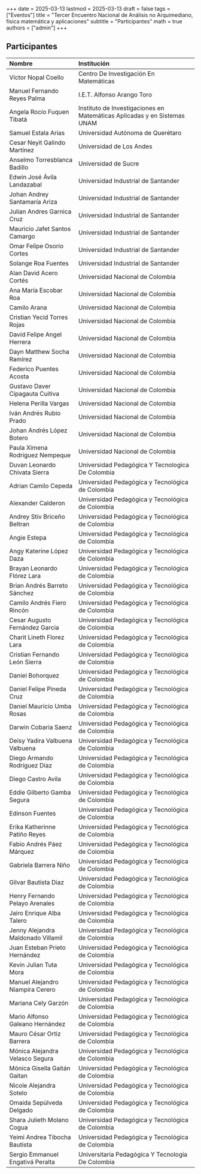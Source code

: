 +++
date      = 2025-03-13
lastmod   = 2025-03-13
draft     = false
tags      = ["Eventos"]
title     = "Tercer Encuentro Nacional de Análisis no Arquimediano, física matemática y aplicaciones"
subtitle  = "Participantes"
math      = true
authors   = ["admin"]
+++

## Participantes

|Nombre                             |Institución                                                              |
|:----------------------------------|:------------------------------------------------------------------------|
|Víctor Nopal Coello                |Centro De Investigación En Matemáticas                                   |
|Manuel Fernando Reyes Palma        |I.E.T. Alfonso Arango Toro                                               |
|Angela Rocío Fuquen Tibatá         |Instituto de Investigaciones en Matemáticas Aplicadas y en Sistemas UNAM |
|Samuel Estala Arias                |Universidad Autónoma de Querétaro                                        |
|Cesar Neyit Galindo Martínez       |Universidad de Los Andes                                                 |
|Anselmo Torresblanca Badillo       |Universidad de Sucre                                                     |
|Edwin José Ávila Landazabal        |Universidad Industrial de Santander                                      |
|Johan Andrey Santamaría Ariza      |Universidad Industrial de Santander                                      |
|Julian Andres Garnica Cruz         |Universidad Industrial de Santander                                      |
|Mauricio Jafet Santos Camargo      |Universidad Industrial de Santander                                      |
|Omar Felipe Osorio Cortes          |Universidad Industrial de Santander                                      |
|Solange Roa Fuentes                |Universidad Industrial de Santander                                      |
|Alan David Acero Cortés            |Universidad Nacional de Colombia                                         |
|Ana María Escobar Roa              |Universidad Nacional de Colombia                                         |
|Camilo Arana                       |Universidad Nacional de Colombia                                         |
|Cristian Yecid Torres Rojas        |Universidad Nacional de Colombia                                         |
|David Felipe Angel Herrera         |Universidad Nacional de Colombia                                         |
|Dayn Matthew Socha Ramírez         |Universidad Nacional de Colombia                                         |
|Federico Puentes Acosta            |Universidad Nacional de Colombia                                         |
|Gustavo Daver Cipagauta Cuitiva    |Universidad Nacional de Colombia                                         |
|Helena Perilla Vargas              |Universidad Nacional de Colombia                                         |
|Iván Andrés Rubio Prado            |Universidad Nacional de Colombia                                         |
|Johan Andrés López Botero          |Universidad Nacional de Colombia                                         |
|Paula Ximena Rodriguez Nempeque    |Universidad Nacional de Colombia                                         |
|Duvan Leonardo Chivata Sierra      |Universidad Pedagógica Y Tecnologica De Colombia                         |
|Adrian Camilo Cepeda               |Universidad Pedagógica y Tecnológica de Colombia                         |
|Alexander Calderon                 |Universidad Pedagógica y Tecnológica de Colombia                         |
|Andrey Stiv Briceño Beltran        |Universidad Pedagógica y Tecnológica de Colombia                         |
|Angie Estepa                       |Universidad Pedagógica y Tecnológica de Colombia                         |
|Angy Katerine López Daza           |Universidad Pedagógica y Tecnológica de Colombia                         |
|Brayan Leonardo Flórez Lara        |Universidad Pedagógica y Tecnológica de Colombia                         |
|Brian Andrés Barreto Sánchez       |Universidad Pedagógica y Tecnológica de Colombia                         |
|Camilo Andrés Fiero Rincón         |Universidad Pedagógica y Tecnológica de Colombia                         |
|Cesar Augusto Fernández Garcia     |Universidad Pedagógica y Tecnológica de Colombia                         |
|Charit Lineth Florez Lara          |Universidad Pedagógica y Tecnológica de Colombia                         |
|Cristian Fernando León Sierra      |Universidad Pedagógica y Tecnológica de Colombia                         |
|Daniel Bohorquez                   |Universidad Pedagógica y Tecnológica de Colombia                         |
|Daniel Felipe Pineda Cruz          |Universidad Pedagógica y Tecnológica de Colombia                         |
|Daniel Mauricio Umba Rosas         |Universidad Pedagógica y Tecnológica de Colombia                         |
|Darwin Cobaria Saenz               |Universidad Pedagógica y Tecnológica de Colombia                         |
|Deisy Yadira Valbuena Valbuena     |Universidad Pedagógica y Tecnológica de Colombia                         |
|Diego Armando Rodríguez Díaz       |Universidad Pedagógica y Tecnológica de Colombia                         |
|Diego Castro Avila                 |Universidad Pedagógica y Tecnológica de Colombia                         |
|Eddie Gilberto Gamba Segura        |Universidad Pedagógica y Tecnológica de Colombia                         |
|Edinson Fuentes                    |Universidad Pedagógica y Tecnológica de Colombia                         |
|Erika Katherinne Patiño Reyes      |Universidad Pedagógica y Tecnológica de Colombia                         |
|Fabio Andrés Páez Márquez          |Universidad Pedagógica y Tecnológica de Colombia                         |
|Gabriela Barrera Niño              |Universidad Pedagógica y Tecnológica de Colombia                         |
|Gilvar Bautista Diaz               |Universidad Pedagógica y Tecnológica de Colombia                         |
|Henry Fernando Pelayo Arenales     |Universidad Pedagógica y Tecnológica de Colombia                         |
|Jairo Enrique Alba Talero          |Universidad Pedagógica y Tecnológica de Colombia                         |
|Jenny Alejandra Maldonado Villamil |Universidad Pedagógica y Tecnológica de Colombia                         |
|Juan Esteban Prieto Hernández      |Universidad Pedagógica y Tecnológica de Colombia                         |
|Kevin Julian Tuta Mora             |Universidad Pedagógica y Tecnológica de Colombia                         |
|Manuel Alejandro Niampira Cerero   |Universidad Pedagógica y Tecnológica de Colombia                         |
|Mariana Cely Garzón                |Universidad Pedagógica y Tecnológica de Colombia                         |
|Mario Alfonso Galeano Hernández    |Universidad Pedagógica y Tecnológica de Colombia                         |
|Mauro César Ortiz Barrera          |Universidad Pedagógica y Tecnológica de Colombia                         |
|Mónica Alejandra Velasco Segura    |Universidad Pedagógica y Tecnológica de Colombia                         |
|Mónica Gisella Gaitán Gaitan       |Universidad Pedagógica y Tecnológica de Colombia                         |
|Nicole Alejandra Sotelo            |Universidad Pedagógica y Tecnológica de Colombia                         |
|Omaida Sepúlveda Delgado           |Universidad Pedagógica y Tecnológica de Colombia                         |
|Shara Julieth Molano Cogua         |Universidad Pedagógica y Tecnológica de Colombia                         |
|Yeimi Andrea Tibocha Bautista      |Universidad Pedagógica y Tecnológica de Colombia                         |
|Sergio Emmanuel Engativá Peralta   |Universitaria Pedagógica Y Tecnología De Colombia                        |
